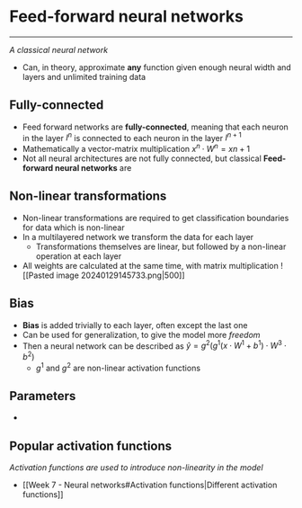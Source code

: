 
# Feed-forward neural networks
---
_A classical neural network_

* Can, in theory, approximate **any** function given enough neural width and layers and unlimited training data
## Fully-connected

* Feed forward networks are **fully-connected**, meaning that each neuron in the layer $I^n$ is connected to each neuron in the layer $I^{n+1}$
* Mathematically a vector-matrix multiplication $x^{n}\cdot W^{n}=x{{n+1}}$
* Not all neural architectures are not fully connected, but classical **Feed-forward neural networks** are

## Non-linear transformations

* Non-linear transformations are required to get classification boundaries for data which is non-linear
* In a multilayered network we transform the data for each layer
	* Transformations themselves are linear, but followed by a non-linear operation at each layer
* All weights are calculated at the same time, with matrix multiplication
  ![[Pasted image 20240129145733.png|500]]
## Bias

* **Bias** is added trivially to each layer, often except the last one
* Can be used for generalization, to give the model more _freedom_
* Then a neural network can be described as $\hat{y} = g^2(g^{1}(x\cdot W^{1}+b^{1})\cdot W^{3}\cdot b^{2})$
	* $g^{1}$ and $g^2$ are non-linear activation functions


## Parameters

* 


## Popular activation functions
_Activation functions are used to introduce non-linearity in the model_

* [[Week 7 - Neural networks#Activation functions|Different activation functions]]
